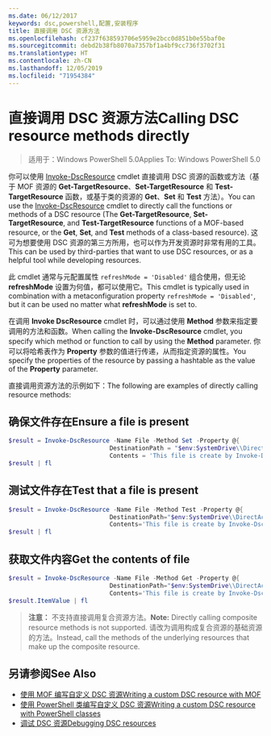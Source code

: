 ```yaml
---
ms.date: 06/12/2017
keywords: dsc,powershell,配置,安装程序
title: 直接调用 DSC 资源方法
ms.openlocfilehash: cf237f638593706e5959e2bcc0d851b0e55baf0e
ms.sourcegitcommit: debd2b38fb8070a7357bf1a4bf9cc736f3702f31
ms.translationtype: HT
ms.contentlocale: zh-CN
ms.lasthandoff: 12/05/2019
ms.locfileid: "71954384"
---
```

# <a name="calling-dsc-resource-methods-directly"></a><span data-ttu-id="8766a-103">直接调用 DSC 资源方法</span><span class="sxs-lookup"><span data-stu-id="8766a-103">Calling DSC resource methods directly</span></span>

><span data-ttu-id="8766a-104">适用于：Windows PowerShell 5.0</span><span class="sxs-lookup"><span data-stu-id="8766a-104">Applies To: Windows PowerShell 5.0</span></span>

<span data-ttu-id="8766a-105">你可以使用 [Invoke-DscResource](/powershell/module/PSDesiredStateConfiguration/Invoke-DscResource) cmdlet 直接调用 DSC 资源的函数或方法（基于 MOF 资源的 **Get-TargetResource**、**Set-TargetResource** 和 **Test-TargetResource** 函数，或基于类的资源的 **Get**、**Set** 和 **Test** 方法）。</span><span class="sxs-lookup"><span data-stu-id="8766a-105">You can use the [Invoke-DscResource](/powershell/module/PSDesiredStateConfiguration/Invoke-DscResource) cmdlet to directly call the functions or methods of a DSC resource (The **Get-TargetResource**, **Set-TargetResource**, and **Test-TargetResource** functions of a MOF-based resource, or the **Get**, **Set**, and **Test** methods of a class-based resource).</span></span>
<span data-ttu-id="8766a-106">这可为想要使用 DSC 资源的第三方所用，也可以作为开发资源时非常有用的工具。</span><span class="sxs-lookup"><span data-stu-id="8766a-106">This can be used by third-parties that want to use DSC resources, or as a helpful tool while developing resources.</span></span>

<span data-ttu-id="8766a-107">此 cmdlet 通常与元配置属性 `refreshMode = 'Disabled'` 组合使用，但无论 **refreshMode** 设置为何值，都可以使用它。</span><span class="sxs-lookup"><span data-stu-id="8766a-107">This cmdlet is typically used in combination with a metaconfiguration property `refreshMode = 'Disabled'`, but it can be used no matter what **refreshMode** is set to.</span></span>

<span data-ttu-id="8766a-108">在调用 **Invoke DscResource** cmdlet 时，可以通过使用 **Method** 参数来指定要调用的方法和函数。</span><span class="sxs-lookup"><span data-stu-id="8766a-108">When calling the **Invoke-DscResource** cmdlet, you specify which method or function to call by using the **Method** parameter.</span></span> <span data-ttu-id="8766a-109">你可以将哈希表作为 **Property** 参数的值进行传递，从而指定资源的属性。</span><span class="sxs-lookup"><span data-stu-id="8766a-109">You specify the properties of the resource by passing a hashtable as the value of the **Property** parameter.</span></span>

<span data-ttu-id="8766a-110">直接调用资源方法的示例如下：</span><span class="sxs-lookup"><span data-stu-id="8766a-110">The following are examples of directly calling resource methods:</span></span>

## <a name="ensure-a-file-is-present"></a><span data-ttu-id="8766a-111">确保文件存在</span><span class="sxs-lookup"><span data-stu-id="8766a-111">Ensure a file is present</span></span>

```powershell
$result = Invoke-DscResource -Name File -Method Set -Property @{
                            DestinationPath = "$env:SystemDrive\\DirectAccess.txt";
                            Contents = 'This file is create by Invoke-DscResource'} -Verbose
$result | fl
```

## <a name="test-that-a-file-is-present"></a><span data-ttu-id="8766a-112">测试文件存在</span><span class="sxs-lookup"><span data-stu-id="8766a-112">Test that a file is present</span></span>

```powershell
$result = Invoke-DscResource -Name File -Method Test -Property @{
                            DestinationPath="$env:SystemDrive\\DirectAccess.txt";
                            Contents='This file is create by Invoke-DscResource'} -Verbose
$result | fl
```

## <a name="get-the-contents-of-file"></a><span data-ttu-id="8766a-113">获取文件内容</span><span class="sxs-lookup"><span data-stu-id="8766a-113">Get the contents of file</span></span>

```powershell
$result = Invoke-DscResource -Name File -Method Get -Property @{
                            DestinationPath="$env:SystemDrive\\DirectAccess.txt";
                            Contents='This file is create by Invoke-DscResource'} -Verbose
$result.ItemValue | fl
```

><span data-ttu-id="8766a-114">**注意：** 不支持直接调用复合资源方法。</span><span class="sxs-lookup"><span data-stu-id="8766a-114">**Note:** Directly calling composite resource methods is not supported.</span></span> <span data-ttu-id="8766a-115">请改为调用构成复合资源的基础资源的方法。</span><span class="sxs-lookup"><span data-stu-id="8766a-115">Instead, call the methods of the underlying resources that make up the composite resource.</span></span>

## <a name="see-also"></a><span data-ttu-id="8766a-116">另请参阅</span><span class="sxs-lookup"><span data-stu-id="8766a-116">See Also</span></span>
- [<span data-ttu-id="8766a-117">使用 MOF 编写自定义 DSC 资源</span><span class="sxs-lookup"><span data-stu-id="8766a-117">Writing a custom DSC resource with MOF</span></span>](../resources/authoringResourceMOF.md)
- [<span data-ttu-id="8766a-118">使用 PowerShell 类编写自定义 DSC 资源</span><span class="sxs-lookup"><span data-stu-id="8766a-118">Writing a custom DSC resource with PowerShell classes</span></span>](../resources/authoringResourceClass.md)
- [<span data-ttu-id="8766a-119">调试 DSC 资源</span><span class="sxs-lookup"><span data-stu-id="8766a-119">Debugging DSC resources</span></span>](../troubleshooting/debugResource.md)